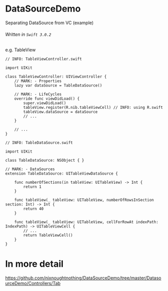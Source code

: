 # DataSourceDemo
Separating DataSource from VC (example)  
###### Written in `Swift 3.0.2`

e.g.
TableView
```
// INFO: TableViewController.swift

import UIKit

class TableViewController: UIViewController {
    // MARK: - Properties
    lazy var dataSource = TableDataSource()
    
    // MARK: - LifeCycles
    override func viewDidLoad() {
        super.viewDidLoad()
        tableView.register(R.nib.tableViewCell) // INFO: using R.swift
        tableView.dataSource = dataSource
        // ...
    }
    
    // ...
}
```

```
// INFO: TableDataSource.swift

import UIKit

class TableDataSource: NSObject { }

// MARK: - DataSources
extension TableDataSource: UITableViewDataSource {
    
    func numberOfSections(in tableView: UITableView) -> Int {
        return 1
    }
    
    func tableView(_ tableView: UITableView, numberOfRowsInSection section: Int) -> Int {
        return 40
    }
    
    func tableView(_ tableView: UITableView, cellForRowAt indexPath: IndexPath) -> UITableViewCell {
        // ...
        return TableViewCell()
    }
}
```

# In more detail
https://github.com/nixnoughtnothing/DataSourceDemo/tree/master/DatasourceDemo/Controllers/Tab
